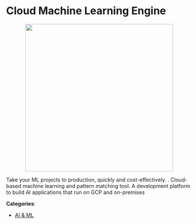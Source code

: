 # Cloud Machine Learning Engine
<p align="center">
    <img width="400" src="https://raw.githubusercontent.com/apis-list/apis-list/apis/cloud-machine-learning-engine/logo_256x256.png" />
</p>

Take your ML projects to production, quickly and cost-effectively. 
. Cloud-based machine learning and pattern matching tool. A development platform to build AI applications that run on GCP and on-premises



**Categories**:

- [AI & ML](https://github.com/apis-list/apis-list#ai-and-ml)



